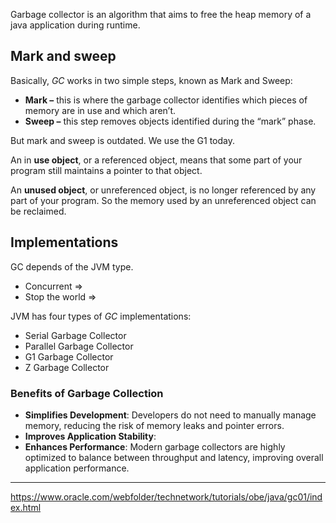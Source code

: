 Garbage collector is an algorithm that aims to free the heap memory of a java application during runtime.
## Mark and sweep

Basically, _GC_ works in two simple steps, known as Mark and Sweep:

- **Mark –** this is where the garbage collector identifies which pieces of memory are in use and which aren’t.
- **Sweep –** this step removes objects identified during the “mark” phase.

But mark and sweep is outdated. We use the G1 today.

An in **use object**, or a referenced object, means that some part of your program still maintains a pointer to that object.

An **unused object**, or unreferenced object, is no longer referenced by any part of your program. So the memory used by an unreferenced object can be reclaimed.
## Implementations

GC depends of the JVM type.
- Concurrent ⇒ 
- Stop the world ⇒ 

JVM has four types of _GC_ implementations:

- Serial Garbage Collector
- Parallel Garbage Collector
- G1 Garbage Collector
- Z Garbage Collector

### Benefits of Garbage Collection

- **Simplifies Development**: Developers do not need to manually manage memory, reducing the risk of memory leaks and pointer errors.
- **Improves Application Stability**:
- **Enhances Performance**: Modern garbage collectors are highly optimized to balance between throughput and latency, improving overall application performance.


---

https://www.oracle.com/webfolder/technetwork/tutorials/obe/java/gc01/index.html